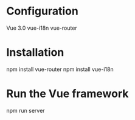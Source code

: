# Configuration

Vue 3.0
vue-i18n
vue-router

# Installation

npm install vue-router
npm install vue-i18n

# Run the Vue framework

npm run server
